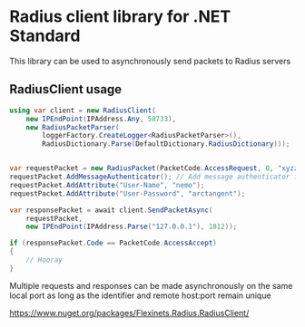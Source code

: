 # Radius client library for .NET Standard

This library can be used to asynchronously send packets to Radius servers

## RadiusClient usage

```csharp
using var client = new RadiusClient(
    new IPEndPoint(IPAddress.Any, 58733),
    new RadiusPacketParser(
        loggerFactory.CreateLogger<RadiusPacketParser>(),
        RadiusDictionary.Parse(DefaultDictionary.RadiusDictionary)));


var requestPacket = new RadiusPacket(PacketCode.AccessRequest, 0, "xyzzy5461");
requestPacket.AddMessageAuthenticator(); // Add message authenticator for BLASTRadius
requestPacket.AddAttribute("User-Name", "nemo");
requestPacket.AddAttribute("User-Password", "arctangent");

var responsePacket = await client.SendPacketAsync(
    requestPacket,
    new IPEndPoint(IPAddress.Parse("127.0.0.1"), 1812));

if (responsePacket.Code == PacketCode.AccessAccept)
{
    // Hooray
}
```

Multiple requests and responses can be made asynchronously on the same local port as long as the identifier and remote host:port remain unique

https://www.nuget.org/packages/Flexinets.Radius.RadiusClient/
